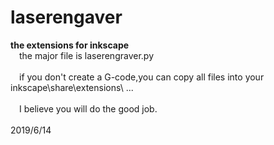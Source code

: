 # laserengaver
**the extensions for inkscape**
<br>&ensp;&ensp;the major file is laserengraver.py</br>
<br>&ensp;&ensp;if you don't create a G-code,you can copy all files into your inkscape\share\extensions\ ... </br>
<br>&ensp;&ensp;I believe you will do the good job.</br>
<br>2019/6/14</br>
